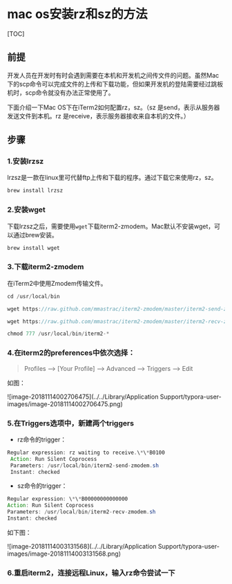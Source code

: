 # mac os安装rz和sz的方法

[TOC]

## 前提

开发人员在开发时有时会遇到需要在本机和开发机之间传文件的问题。虽然Mac下的scp命令可以完成文件的上传和下载功能，但如果开发机的登陆需要经过跳板机时，scp命令就没有办法正常使用了。

下面介绍一下Mac OS下在iTerm2如何配置rz，sz。（sz 是send，表示从服务器发送文件到本机。rz 是receive，表示服务器接收来自本机的文件。）

## 步骤

### 1.安装lrzsz

lrzsz是一款在linux里可代替ftp上传和下载的程序。通过下载它来使用rz，sz。

```java
brew install lrzsz
```

### 2.安装wget

下载lrzsz之后，需要使用`wget`下载iterm2-zmodem。Mac默认不安装wget，可以通过brew安装。

```java
brew install wget
```

### 3.下载iterm2-zmodem

在iTerm2中使用Zmodem传输文件。

```java
cd /usr/local/bin

wget https://raw.github.com/mmastrac/iterm2-zmodem/master/iterm2-send-zmodem.sh

wget https://raw.github.com/mmastrac/iterm2-zmodem/master/iterm2-recv-zmodem.sh

chmod 777 /usr/local/bin/iterm2-*

```

### 4.在iterm2的preferences中依次选择：

>  Profiles --> [Your Profile] --> Advanced --> Triggers --> Edit

如图：

![image-20181114002706475](../../Library/Application Support/typora-user-images/image-20181114002706475.png)

### 5.在Triggers选项中，新建两个triggers

- rz命令的trigger：

```java
Regular expression: rz waiting to receive.\*\*B0100
 Action: Run Silent Coprocess
 Parameters: /usr/local/bin/iterm2-send-zmodem.sh
 Instant: checked
```

- sz命令的trigger：

```java
Regular expression: \*\*B00000000000000
Action: Run Silent Coprocess
Parameters: /usr/local/bin/iterm2-recv-zmodem.sh
Instant: checked
```

如下图：

![image-20181114003131568](../../Library/Application Support/typora-user-images/image-20181114003131568.png)



### 6.重启iterm2，连接远程Linux，输入rz命令尝试一下


























